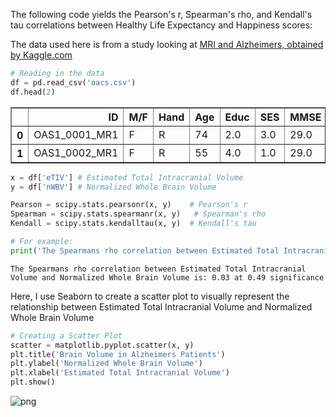 The following code yields the Pearson's r, Spearman's rho, and Kendall's tau correlations between Healthy Life Expectancy and Happiness scores:

The data used here is from a study looking at [MRI and Alzheimers, obtained by Kaggle.com](https://www.kaggle.com/jboysen/mri-and-alzheimers?select=oasis_cross-sectional.csv)

```python
# Reading in the data
df = pd.read_csv('oacs.csv')
df.head(2)
```




<div>
<style scoped>
    .dataframe tbody tr th:only-of-type {
        vertical-align: middle;
    }

    .dataframe tbody tr th {
        vertical-align: top;
    }

    .dataframe thead th {
        text-align: right;
    }
</style>
<table border="1" class="dataframe">
  <thead>
    <tr style="text-align: right;">
      <th></th>
      <th>ID</th>
      <th>M/F</th>
      <th>Hand</th>
      <th>Age</th>
      <th>Educ</th>
      <th>SES</th>
      <th>MMSE</th>
      <th>CDR</th>
      <th>eTIV</th>
      <th>nWBV</th>
      <th>ASF</th>
      <th>Delay</th>
    </tr>
  </thead>
  <tbody>
    <tr>
      <th>0</th>
      <td>OAS1_0001_MR1</td>
      <td>F</td>
      <td>R</td>
      <td>74</td>
      <td>2.0</td>
      <td>3.0</td>
      <td>29.0</td>
      <td>0.0</td>
      <td>1344</td>
      <td>0.743</td>
      <td>1.306</td>
      <td>NaN</td>
    </tr>
    <tr>
      <th>1</th>
      <td>OAS1_0002_MR1</td>
      <td>F</td>
      <td>R</td>
      <td>55</td>
      <td>4.0</td>
      <td>1.0</td>
      <td>29.0</td>
      <td>0.0</td>
      <td>1147</td>
      <td>0.810</td>
      <td>1.531</td>
      <td>NaN</td>
    </tr>
  </tbody>
</table>
</div>




```python
x = df['eTIV'] # Estimated Total Intracranial Volume
y = df['nWBV'] # Normalized Whole Brain Volume 

Pearson = scipy.stats.pearsonr(x, y)    # Pearson's r
Spearman = scipy.stats.spearmanr(x, y)   # Spearman's rho
Kendall = scipy.stats.kendalltau(x, y)  # Kendall's tau

# For example:
print('The Spearmans rho correlation between Estimated Total Intracranial Volume and Normalized Whole Brain Volume is: ' + str(Spearman[0].round(2)) + ' at ' + str(Spearman[1].round(2)) +' significance')

```

    The Spearmans rho correlation between Estimated Total Intracranial Volume and Normalized Whole Brain Volume is: 0.03 at 0.49 significance


Here, I use Seaborn to create a scatter plot to visually represent the relationship between Estimated Total Intracranial Volume and Normalized Whole Brain Volume


```python
# Creating a Scatter Plot
scatter = matplotlib.pyplot.scatter(x, y)
plt.title('Brain Volume in Alzheimers Patients')
plt.ylabel('Normalized Whole Brain Volume')
plt.xlabel('Estimated Total Intracranial Volume')
plt.show()
```




    
![png](azl_files/azl_4_0.png)
    




```python

```
